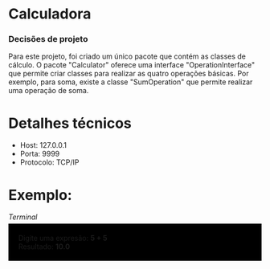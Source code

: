 <h1>Calculadora</h1>

<h3>Decisões de projeto</h3>
<p>
Para este projeto, foi criado um único pacote que contém as classes de cálculo.
O pacote "Calculator" oferece uma interface "OperationInterface" que permite criar classes para
realizar as quatro operações básicas. Por exemplo, para soma, existe a classe "SumOperation" que permite
realizar uma operação de soma.
</p>

<h1>Detalhes técnicos</h1>

<ul>
<li>Host: 127.0.0.1</li>
<li>Porta: 9999</li>
<li>Protocolo: TCP/IP</li>
</ul>

<h1>Exemplo:</h1>
<i>Terminal</i>
<div style="background:black;padding:20px;margin: 5px 0 10px 0">
Digite uma expresão: <strong>5 + 5</strong>
<br />
Resultado: <strong>10.0</strong>
</div>
